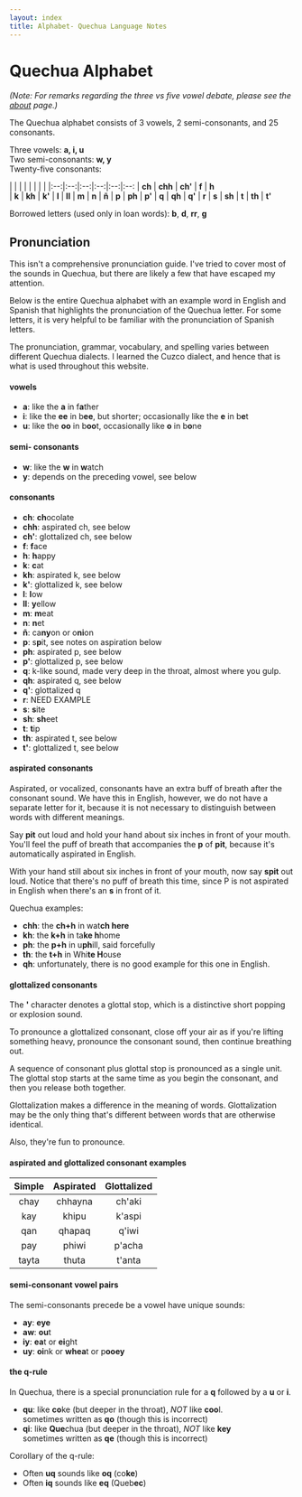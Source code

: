 ```yaml
---
layout: index
title: Alphabet- Quechua Language Notes
---
```


# Quechua Alphabet


*(Note: For remarks regarding the three vs five vowel debate, please see the
[about][about] page.)*

The Quechua alphabet consists of 3 vowels, 2 semi-consonants, and 25
consonants.

Three vowels: **a, i, u**  
Two semi-consonants: **w, y**  
Twenty-five consonants: 

| | | | | | | |
|:--:|:--:|:--:|:--:|:--:|:--:
| **ch** | **chh** | **ch'** | **f**  | **h**  
| **k**  | **kh**  | **k'**  | **l**  | **ll** | **m**
| **n**  | **ñ**   | **p**   | **ph** | **p'** | **q**
| **qh** | **q'**  | **r**   | **s**  | **sh** | **t**
| **th** | **t'**

Borrowed letters (used only in loan words): **b**, **d**, **rr**, **g**

## Pronunciation

This isn't a comprehensive pronunciation guide. I've tried to cover most of the
sounds in Quechua, but there are likely a few that have escaped my attention.

Below is the entire Quechua alphabet with an example word in English and
Spanish that highlights the pronunciation of the Quechua letter. For some letters, it is very helpful to be familiar with the pronunciation of Spanish letters.

The pronunciation, grammar, vocabulary, and spelling varies between different
Quechua dialects. I learned the Cuzco dialect, and hence that is what is used
throughout this website.

#### vowels
* **a**: like the **a** in f**a**ther
* **i**: like the **ee** in b**ee**, but shorter; occasionally like the **e** in
  b**e**t
* **u**: like the **oo** in b**oo**t, occasionally like **o** in b**o**ne

#### semi- consonants
* **w**: like the **w** in **w**atch
* **y**: depends on the preceding vowel, see below

#### consonants

* **ch**: **ch**ocolate
* **chh**: aspirated ch, see below
* **ch'**: glottalized ch, see below
* **f**: **f**ace
* **h**: **h**appy
* **k**: **c**at
* **kh**: aspirated k, see below
* **k'**: glottalized k, see below
* **l**: **l**ow
* **ll**: **y**ellow
* **m**: **m**eat
* **n**: **n**et
* **ñ**: ca**ny**on or o**ni**on
* **p**: s**p**it, see notes on aspiration below
* **ph**: aspirated p, see below
* **p'**: glottalized p, see below
* **q**: k-like sound, made very deep in the throat, almost where you gulp.
* **qh**: aspirated q, see below
* **q'**: glottalized q
* **r**: NEED EXAMPLE
* **s**: **s**ite
* **sh**: **sh**eet
* **t**: **t**ip
* **th**: aspirated t, see below
* **t'**: glottalized t, see below

#### aspirated consonants

Aspirated, or vocalized, consonants have an extra buff of breath after the
consonant sound. We have this in English, however, we do not have a separate
letter for it, because it is not necessary to distinguish between words with
different meanings.

Say **pit** out loud and hold your hand about six inches in front of your mouth.
You'll feel the puff of breath that accompanies the **p** of **pit**, because it's automatically aspirated in English.

With your hand still about six inches in front of your mouth, now say **spit**
out loud. Notice that there's no puff of breath this time, since P is not
aspirated in English when there's an **s**  in front of it.

Quechua examples:

* **chh**: the **ch+h** in wat**ch here**
* **kh**: the **k+h** in ta**ke h**home
* **ph**: the **p+h** in u**ph**ill, said forcefully
* **th**: the **t+h** in Whi**te H**ouse
* **qh**: unfortunately, there is no good example for this one in English.

#### glottalized consonants

The **'** character denotes a glottal stop, which is a distinctive short
popping or explosion sound.

To pronounce a glottalized consonant, close off your air as if you're lifting something heavy, pronounce the consonant sound, then continue breathing out.

A sequence of consonant plus glottal stop is pronounced as a single unit. The glottal stop starts at the same time as you begin the consonant, and then you release both together.

Glottalization makes a difference in the meaning of words. Glottalization may
be the only thing that's different between words that are otherwise identical.

Also, they're fun to pronounce.

#### aspirated and glottalized consonant examples

| Simple | Aspirated | Glottalized
|:----:|:-----------:|:----------:|
| chay | chhayna     | ch'aki
| kay  | khipu       | k'aspi
| qan  | qhapaq      | q'iwi
| pay  | phiwi       | p'acha
| tayta| thuta       | t'anta

#### semi-consonant vowel pairs

The semi-consonants precede be a vowel have unique sounds:

* **ay**: **eye**
* **aw**: **ou**t
* **iy**: **ea**t or **ei**ght
* **uy**: **oi**nk or **whea**t or p**ooey**

#### the q-rule

In Quechua, there is a special pronunciation rule for a **q** followed by
a **u** or **i**.

* **qu**: like **co**ke (but deeper in the throat), *NOT* like **coo**l.  
     sometimes written as **qo** (though this is incorrect)
* **qi**: like **Que**chua (but deeper in the throat), *NOT* like **key**   
     sometimes written as **qe** (though this is incorrect)

Corollary of the q-rule:

* Often **uq** sounds like **oq** (co**ke**)
* Often **iq** sounds like **eq** (Queb**ec**)


[about]: about.html
